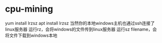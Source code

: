 # cpu-mining
yum install lrzsz
apt install lrzsz
当然你的本地windows主机也通过ssh连接了linux服务器
运行rz，会将windows的文件传到linux服务器
运行sz filename，会将文件下载到windows本地
